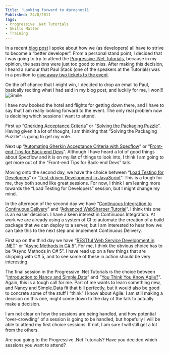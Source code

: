 ```yaml
---
Title: 'Looking forward to #prognet11'
Published: 24/8/2011
Tags:
- Progressive .Net Tutorials
- Skills Matter
- Training
---
```


In a recent [blog post](http://www.gep13.co.uk/blog/becoming-a-better-developer) I spoke about how we (as developers) all have to strive to become a “better developer”. From a personal stand point, I decided that I was going to try to attend the [Progressive .Net Tutorials](http://skillsmatter.com/event/open-source-dot-net/progressive-dot-net-tutorials-2011), because in my opinion, the sessions were just too good to miss. After making this decision, I heard a rumour that Paul Stack (one of the speakers at the Tutorials) was in a position to [give away two tickets to the event](http://www.paulstack.co.uk/blog/post/win-a-ticket-to-progressivenet-tutorials.aspx).

On the off chance that I might win, I decided to drop an email to Paul, basically reciting what I had said in my blog post, and luckily for me, I won!!! ![Smile](http://www.gep13.co.uk/blog/wp-content/uploads/2011/08/wlEmoticon-smile1.png)

I have now booked the hotel and flights for getting down there, and I have to say that I am really looking forward to the event. The only real problem now is deciding which sessions I want to attend.

First up “[Gherking Acceptance Criteria](http://skillsmatter.com/podcast/open-source-dot-net/defining-acceptance-criteria-in-gherkin)” or “[Solving the Packaging Puzzle](http://skillsmatter.com/podcast/open-source-dot-net/patterns-and-practices-of-package-management)”. Having given it a lot of thought, I am thinking that “Solving the Packaging Puzzle” is going to get my vote.

Next up “[Automating Gherkin Acceptance Criteria with Specflow](http://skillsmatter.com/podcast/open-source-dot-net/coming-soon-2032)” or “[Front-end Tips for Back-end Devs](http://skillsmatter.com/podcast/open-source-dot-net/front-end-tips-for-back-end-devs)”. Although I have heard a lot of good things about Specflow and it is on my list of things to look into, I think I am going to get more out of the “Front-end Tips for Back-end Devs” talk.

Moving onto the second day, we have the choice between “[Load Testing for Developers](http://skillsmatter.com/podcast/open-source-dot-net/load-testing-for-developers)” or “[Test-driven Development in JavaScript](http://skillsmatter.com/podcast/open-source-dot-net/test-driven-development-in-javascript)”. This is a tough for me, they both sound like great sessions. For now, I think I am leaning more towards the “Load Testing for Developers” session, but I might change my mind.

In the afternoon of the second day we have “[Continuous Integration to Continuous Delivery](http://skillsmatter.com/podcast/open-source-dot-net/ci-to-cd)” and “[Advanced WebSharper Tutorial](http://skillsmatter.com/podcast/open-source-dot-net/advanced-websharper-tutorial-2359)”. I think this one is an easier decision. I have a keen interest in Continuous Integration. At work we are already using a system of CI to automate the creation of a build package that we can deploy to a server, but I am interested to hear how we can take this to the next step and implement Continuous Delivery.

First up on the third day we have “[RESTful Web Service Development in .NET](http://skillsmatter.com/podcast/open-source-dot-net/restful-web-service-development-in-dot-net)” or “[Async Methods in C# 5](http://skillsmatter.com/podcast/open-source-dot-net/async-methods-in-c-sharp-5-2389)”. For me, I think the obvious choice has to be “Async Methods in C# 5”. I have read up on a few things that are shipping with C# 5, and to see some of these in action should be very interesting.

The final session in the Progressive .Net Tutorials is the choice between “[Introduction to Nancy and Simple.Data](http://skillsmatter.com/podcast/open-source-dot-net/introduction-to-nancy-and-simple-data)” and “[You Think You Know Agile?](http://skillsmatter.com/podcast/open-source-dot-net/you-think-you-know-agile)”. Again, this is a tough call for me. Part of me wants to learn something new, and Nancy and Simple.Data fit that bill perfectly, but it would also be good to concrete some of the stuff I “think” I know about Agile. I am still making a decision on this one, might come down to the day of the talk to actually make a decision.

I am not clear on how the sessions are being handled, and how potential “over-crowding” of a session is going to be handled, but hopefully I will be able to attend my first choice sessions. If not, I am sure I will still get a lot from the others.

Are you going to the Progressive .Net Tutorials? Have you decided which sessions you want to attend?
